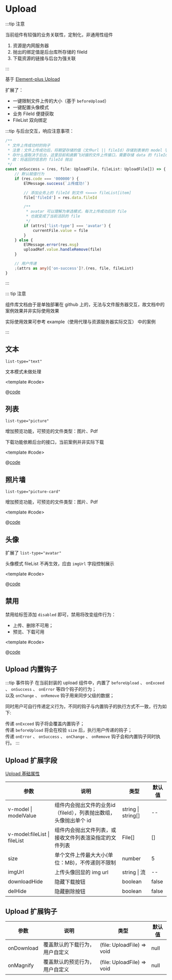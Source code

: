 # Upload

:::tip 注意

当前组件有较强的业务关联性，定制化，非通用性组件

1. 资源是内网服务器
2. 抛出的绑定值是后台库所存储的 fileId
3. 下载资源的链接与后台为强关联

:::

基于 [Element-plus Upload](https://element-plus.gitee.io/zh-CN/component/upload.html)

扩展了：

* 一键限制文件上传的大小（基于 `beforeUpload`）
* 一键配置头像模式
* 业务 FileId 便捷获取
* FileList 双向绑定

:::tip 与后台交互，响应注意事项：

```ts
/**
 * 文件上传成功时的钩子
 * 注意：文件上传成功后，将期望存储的值（文件url || fileId）存储到表单的 model 字段中
 * 存什么值取决于后台，这里目前和虞鹏飞对接的文件上传接口，需要存储 data 的 fileId
 * 故：将返回的信息的 fileId 抛出
 */
const onSuccess = (res, file: UploadFile, fileList: UploadFile[]) => {
    // 默认赋值行为
    if (res.code === '000000') {
        ElMessage.success(`上传成功!`)

        // 添加业务上的 fileId 到文件 <===> fileList[item]
        file['fileId'] = res.data.fileId

        /**
         * avatar 可以理解为单选模式，每次上传成功后的 file
         * 也就变成了当前活跃的 file
         */
        if (attrs['list-type'] === 'avatar') {
            currentFile.value = file
        }
    } else {
        ElMessage.error(res.msg)
        uploadRef.value.handleRemove(file)
    }

    // 用户传递
    ;(attrs as any)['on-success']?.(res, file, fileList)
}
```

:::

::: tip 注意

组件库文档由于是单独部署在 github 上的，无法与文件服务器交互，故文档中的案例效果并非实际使用效果

实际使用效果可参考 example（使用代理与资源服务器实际交互） 中的案例

:::

## 文本

 `list-type="text"`

 文本模式未做处理

<demo-block>

<Upload-text />

<template #code>

@[code](@demoroot/Upload/text.vue)

</template>

</demo-block>

## 列表

 `list-type="picture"`

 增加预览功能，可预览的文件类型：图片、Pdf

 下载功能依赖后台的接口，当前案例并非实际下载

<demo-block>

<Upload-picture />

<template #code>

@[code](@demoroot/Upload/picture.vue)

</template>

</demo-block>

## 照片墙

 `list-type="picture-card"`

增加预览功能，可预览的文件类型：图片、Pdf

<demo-block>

<Upload-picture-card />

<template #code>

@[code](@demoroot/Upload/picture-card.vue)

</template>

</demo-block>

## 头像

扩展了 `list-type="avatar"`

头像模式 fileList 不再生效，应由 `imgUrl` 字段控制展示

<demo-block>

<Upload-avatar />

<template #code>

@[code](@demoroot/Upload/avatar.vue)

</template>

</demo-block>

## 禁用

禁用给标签添加 `disabled` 即可，禁用将改变组件行为：

* 上传、删除不可用；
* 预览、下载可用

<demo-block>

<Upload-disabled />

<template #code>

@[code](@demoroot/Upload/disabled.vue)

</template>

</demo-block>

## Upload 内置钩子

:::tip 事件钩子
在当前封装的 upload 组件中，内置了 `beforeUpload` 、 `onExceed` 、 `onSuccess` 、 `onError` 等四个钩子的行为；<br/>
以及 `onChange` 、 `onRemove` 钩子用来同步父级的数据；

同时用户可自行传递定义行为，不同的钩子与内置钩子的执行方式不一致，行为如下: <br/>

传递 `onExceed` 钩子将会覆盖内置钩子； <br/>
传递 `beforeUpload` 将会在校验 `size` 后，执行用户传递的钩子； <br/>
传递 `onError` 、 `onSuccess` 、 `onChange` 、 `onRemove` 钩子会和内置钩子同时执行。
:::

## Upload 扩展字段

[Upload 基础属性](https://element-plus.gitee.io/zh-CN/component/upload.html#%E5%B1%9E%E6%80%A7)

参数|说明|类型|默认值
-----|-----|-----|-----
v-model \| modelValue | 组件内会抛出文件的业务id（fileId），列表抛出数组，头像抛出单个 id | string \| string[] | --
v-model:fileList \| fileList | 组件内会抛出文件列表，或接收文件列表渲染指定的文件列表 | File[] | []
size | 单个文件上传最大大小(单位：MB)，不传递则不限制 | number | 5
imgUrl | 上传头像回显的 img url | string \| 流 | --
downloadHide | 隐藏下载按钮 | boolean | false
delHide | 隐藏删除按钮 | boolean | false

## Upload 扩展钩子

参数|说明|类型|默认值
-----|-----|-----|-----
onDownload | 覆盖默认的下载行为，用户自定义 | (file: UploadFile) => void | null
onMagnify | 覆盖默认的预览行为，用户自定义 | (file: UploadFile) => void | null
